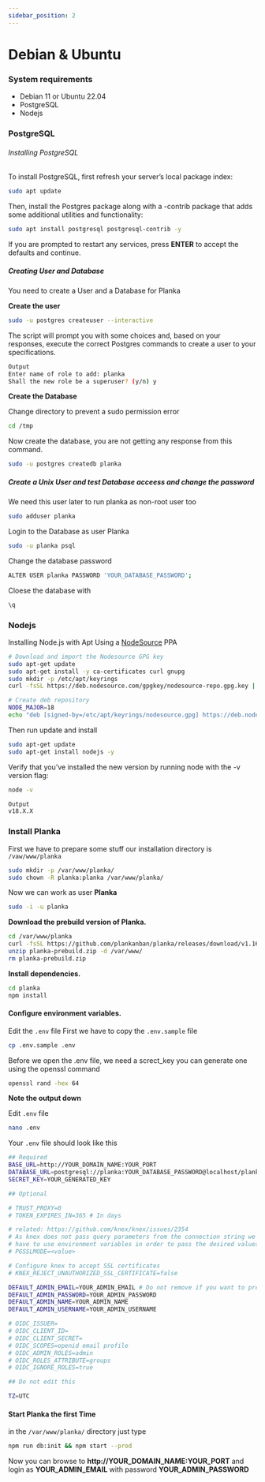 ```yaml
---
sidebar_position: 2
---
```

# Debian & Ubuntu
### System requirements
 + Debian 11 or Ubuntu 22.04
 + PostgreSQL
 + Nodejs



### PostgreSQL
###### Installing PostgreSQL

To install PostgreSQL, first refresh your server’s local package index:
```bash
sudo apt update
```

Then, install the Postgres package along with a -contrib package that adds some additional utilities and functionality:


```bash
sudo apt install postgresql postgresql-contrib -y
```

If you are prompted to restart any services, press **ENTER** to accept the defaults and continue.

##### Creating User and Database
You need to create a User and a Database for Planka

**Create the user**
```bash
sudo -u postgres createuser --interactive
```


The script will prompt you with some choices and, based on your responses, execute the correct Postgres commands to create a user to your specifications.

```bash
Output
Enter name of role to add: planka
Shall the new role be a superuser? (y/n) y
```



**Create the Database**

Change directory to prevent a sudo permission error
```bash
cd /tmp
```

Now create the database, you are not getting any response from this command.
```bash
sudo -u postgres createdb planka
```



##### Create a Unix User and test Database acceess and change the password
We need this user later to run planka as non-root user too

```bash
sudo adduser planka
```


Login to the Database as user Planka
```bash
sudo -u planka psql
```

Change the database password
```bash
ALTER USER planka PASSWORD 'YOUR_DATABASE_PASSWORD';
```

Cloese the database with

```bash
\q
```


### Nodejs
Installing Node.js with Apt Using a [NodeSource](https://github.com/nodesource/distributions#nodejs) PPA

```bash
# Download and import the Nodesource GPG key
sudo apt-get update
sudo apt-get install -y ca-certificates curl gnupg
sudo mkdir -p /etc/apt/keyrings
curl -fsSL https://deb.nodesource.com/gpgkey/nodesource-repo.gpg.key | sudo gpg --dearmor -o /etc/apt/keyrings/nodesource.gpg

# Create deb repository
NODE_MAJOR=18
echo "deb [signed-by=/etc/apt/keyrings/nodesource.gpg] https://deb.nodesource.com/node_$NODE_MAJOR.x nodistro main" | sudo tee /etc/apt/sources.list.d/nodesource.list
```

Then run update and install
```bash
sudo apt-get update
sudo apt-get install nodejs -y
```

Verify that you’ve installed the new version by running node with the -v version flag:
```bash
node -v
```
```bash
Output
v18.X.X
```

### Install Planka
First we have to prepare some stuff
our installation directory is `/vaw/www/planka`

```bash
sudo mkdir -p /var/www/planka/
sudo chown -R planka:planka /var/www/planka/
```

Now we can work as user **Planka**
```bash
sudo -i -u planka
```

**Download the prebuild version of Planka.**
```bash
cd /var/www/planka
curl -fsSL https://github.com/plankanban/planka/releases/download/v1.16.0/planka-prebuild-v1.16.0.zip -o planka-prebuild.zip
unzip planka-prebuild.zip -d /var/www/
rm planka-prebuild.zip
```


**Install dependencies.**
```bash
cd planka
npm install
```

#### Configure environment variables.
Edit the ``.env`` file
First we have to copy the ``.env.sample`` file

```bash
cp .env.sample .env
```

Before we open the .env file, we need a screct_key
you can generate one using the openssl command
```bash
openssl rand -hex 64
```
**Note the output down**


Edit ``.env`` file
```bash
nano .env
```

Your ``.env`` file should look like this

```bash
## Required
BASE_URL=http://YOUR_DOMAIN_NAME:YOUR_PORT
DATABASE_URL=postgresql://planka:YOUR_DATABASE_PASSWORD@localhost/planka
SECRET_KEY=YOUR_GENERATED_KEY

## Optional

# TRUST_PROXY=0
# TOKEN_EXPIRES_IN=365 # In days

# related: https://github.com/knex/knex/issues/2354
# As knex does not pass query parameters from the connection string we
# have to use environment variables in order to pass the desired values, e.g.
# PGSSLMODE=<value>

# Configure knex to accept SSL certificates
# KNEX_REJECT_UNAUTHORIZED_SSL_CERTIFICATE=false

DEFAULT_ADMIN_EMAIL=YOUR_ADMIN_EMAIL # Do not remove if you want to prevent this user from being edited/deleted
DEFAULT_ADMIN_PASSWORD=YOUR_ADMIN_PASSWORD
DEFAULT_ADMIN_NAME=YOUR_ADMIN_NAME
DEFAULT_ADMIN_USERNAME=YOUR_ADMIN_USERNAME

# OIDC_ISSUER=
# OIDC_CLIENT_ID=
# OIDC_CLIENT_SECRET=
# OIDC_SCOPES=openid email profile
# OIDC_ADMIN_ROLES=admin
# OIDC_ROLES_ATTRIBUTE=groups
# OIDC_IGNORE_ROLES=true

## Do not edit this

TZ=UTC
```



#### Start Planka the first Time
in the ``/var/www/planka/`` directory just type

```bash
npm run db:init && npm start --prod
```

Now you can browse to **http://YOUR_DOMAIN_NAME:YOUR_PORT** and login as **YOUR_ADMIN_EMAIL** with password **YOUR_ADMIN_PASSWORD**
